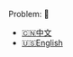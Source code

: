 Problem: :link: 
- [:cn:中文](https://leetcode-cn.com/problems/valid-anagram)
- [:us:English](https://leetcode.com/problems/valid-anagram)
